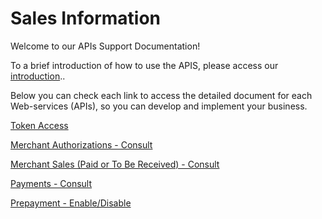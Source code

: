 
# Sales Information

Welcome to our APIs Support Documentation!

To a brief introduction of how to use the APIS, please access our [introduction](?path=docs/english/banworks/APIs-Introduction.md)..

Below you can check each link to access the detailed document for each Web-services (APIs), so you can develop and implement your business.

[Token Access](?path=docs/english/banworks/TokenGenerationforWeb-services.md)

[Merchant Authorizations - Consult](../api/?type=post&path=/bwa/autorizacoes/{inst}/{merchant})

[Merchant Sales (Paid or To Be Received) - Consult](../api/?type=get&path=/bwa/vendas/resources/v1/receber/{inst}/{merchant}/{dataInicio}/{dataFim})

[Payments - Consult](../api/?type=get&path=/bwa/pagamentos/resources/v1/transacoes/sumarizacao/{inst}/{merchant}/{dataInicio}/{dataFim})

[Prepayment - Enable/Disable](../api/?type=post&path=/bwa/wsm/fundingtools/prepayFlag/updatePrepayFlag/)

